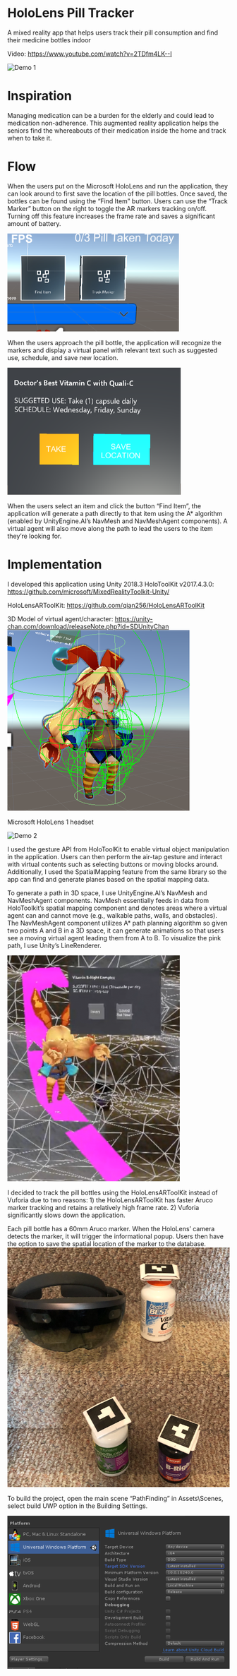 # HoloLens Pill Tracker
A mixed reality app that helps users track their pill consumption and find their medicine bottles indoor

Video: https://www.youtube.com/watch?v=2TDfm4LK--I

![Demo 1](img/demo1.gif)

# Inspiration
Managing medication can be a burden for the elderly and could lead to medication non-adherence. This augmented reality application helps the seniors find the whereabouts of their medication inside the home and track when to take it.

# Flow
When the users put on the Microsoft HoloLens and run the application, they can look around to first save the location of the pill bottles. Once saved, the bottles can be found using the “Find Item” button. Users can use the “Track Marker” button on the right to toggle the AR markers tracking on/off. Turning off this feature increases the frame rate and saves a significant amount of battery.

![Menu 1](img/menu1.png)


When the users approach the pill bottle, the application will recognize the markers and display a virtual panel with relevant text such as suggested use, schedule, and save new location. 

![Menu 2](img/pillinstruction.png)

When the users select an item and click the button “Find Item”, the application will generate a path directly to that item using the A* algorithm (enabled by UnityEngine.AI’s NavMesh and NavMeshAgent components). A virtual agent will also move along the path to lead the users to the item they’re looking for. 

# Implementation
I developed this application using 
Unity 2018.3
HoloToolKit v2017.4.3.0: https://github.com/microsoft/MixedRealityToolkit-Unity/

HoloLensARToolKit: https://github.com/qian256/HoloLensARToolKit

3D Model of virtual agent/character: https://unity-chan.com/download/releaseNote.php?id=SDUnityChan
![Menu 2](img/avartar2.png)


Microsoft HoloLens 1 headset

![Demo 2](img/demo2.gif)

I used the gesture API from HoloToolKit to enable virtual object manipulation in the application. Users can then perform the air-tap gesture and interact with virtual contents such as selecting buttons or moving blocks around. Additionally, I used the SpatialMapping feature from the same library so the app can find and generate planes based on the spatial mapping data. 

To generate a path in 3D space, I use UnityEngine.AI’s NavMesh and NavMeshAgent components. NavMesh essentially feeds in data from HoloToolkit’s spatial mapping component and denotes areas where a virtual agent can and cannot move (e.g., walkable paths, walls, and obstacles). The NavMeshAgent component utilizes A* path planning algorithm so given two points A and B in a 3D space, it can generate animations so that users see a moving virtual agent leading them from A to B. To visualize the pink path, I use Unity’s LineRenderer.

![AI engine](img/avatarstair.png)

I decided to track the pill bottles using the HoloLensARToolKit instead of Vuforia due to two reasons: 1) the HoloLensARToolKit has faster Aruco marker tracking and retains a relatively high frame rate. 2) Vuforia significantly slows down the application. 

Each pill bottle has a 60mm Aruco marker. When the HoloLens’ camera detects the marker, it will trigger the informational popup. Users then have the option to save the spatial location of the marker to the database. 
![Bottles](img/pillbottles.png)

To build the project, open the main scene “PathFinding” in Assets\Scenes, select build UWP option in the Building Settings.

![Build Settings](img/buildsettings.png)
